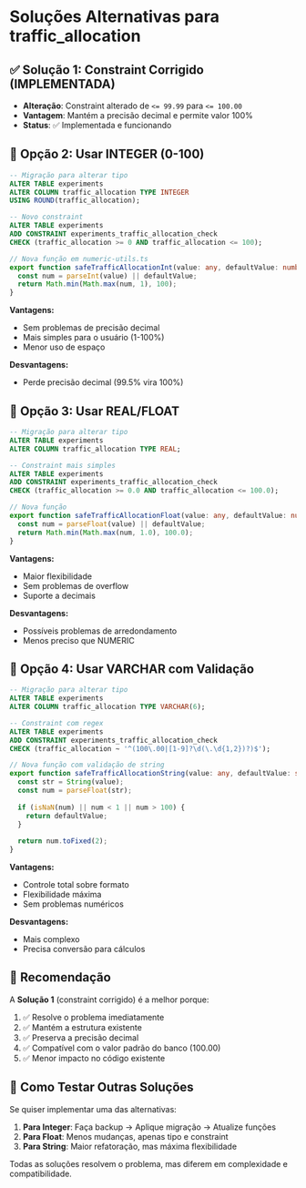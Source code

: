 # Soluções Alternativas para traffic_allocation

## ✅ Solução 1: Constraint Corrigido (IMPLEMENTADA)
- **Alteração**: Constraint alterado de `<= 99.99` para `<= 100.00`
- **Vantagem**: Mantém a precisão decimal e permite valor 100%
- **Status**: ✅ Implementada e funcionando

## 🔄 Opção 2: Usar INTEGER (0-100)
```sql
-- Migração para alterar tipo
ALTER TABLE experiments 
ALTER COLUMN traffic_allocation TYPE INTEGER 
USING ROUND(traffic_allocation);

-- Novo constraint
ALTER TABLE experiments 
ADD CONSTRAINT experiments_traffic_allocation_check 
CHECK (traffic_allocation >= 0 AND traffic_allocation <= 100);
```

```typescript
// Nova função em numeric-utils.ts
export function safeTrafficAllocationInt(value: any, defaultValue: number = 100): number {
  const num = parseInt(value) || defaultValue;
  return Math.min(Math.max(num, 1), 100);
}
```

**Vantagens:**
- Sem problemas de precisão decimal
- Mais simples para o usuário (1-100%)
- Menor uso de espaço

**Desvantagens:**
- Perde precisão decimal (99.5% vira 100%)

## 🔄 Opção 3: Usar REAL/FLOAT
```sql
-- Migração para alterar tipo
ALTER TABLE experiments 
ALTER COLUMN traffic_allocation TYPE REAL;

-- Constraint mais simples
ALTER TABLE experiments 
ADD CONSTRAINT experiments_traffic_allocation_check 
CHECK (traffic_allocation >= 0.0 AND traffic_allocation <= 100.0);
```

```typescript
// Nova função
export function safeTrafficAllocationFloat(value: any, defaultValue: number = 100.0): number {
  const num = parseFloat(value) || defaultValue;
  return Math.min(Math.max(num, 1.0), 100.0);
}
```

**Vantagens:**
- Maior flexibilidade
- Sem problemas de overflow
- Suporte a decimais

**Desvantagens:**
- Possíveis problemas de arredondamento
- Menos preciso que NUMERIC

## 🔄 Opção 4: Usar VARCHAR com Validação
```sql
-- Migração para alterar tipo
ALTER TABLE experiments 
ALTER COLUMN traffic_allocation TYPE VARCHAR(6);

-- Constraint com regex
ALTER TABLE experiments 
ADD CONSTRAINT experiments_traffic_allocation_check 
CHECK (traffic_allocation ~ '^(100\.00|[1-9]?\d(\.\d{1,2})?)$');
```

```typescript
// Nova função com validação de string
export function safeTrafficAllocationString(value: any, defaultValue: string = "100.00"): string {
  const str = String(value);
  const num = parseFloat(str);
  
  if (isNaN(num) || num < 1 || num > 100) {
    return defaultValue;
  }
  
  return num.toFixed(2);
}
```

**Vantagens:**
- Controle total sobre formato
- Flexibilidade máxima
- Sem problemas numéricos

**Desvantagens:**
- Mais complexo
- Precisa conversão para cálculos

## 🎯 Recomendação

A **Solução 1** (constraint corrigido) é a melhor porque:
1. ✅ Resolve o problema imediatamente
2. ✅ Mantém a estrutura existente
3. ✅ Preserva a precisão decimal
4. ✅ Compatível com o valor padrão do banco (100.00)
5. ✅ Menor impacto no código existente

## 🧪 Como Testar Outras Soluções

Se quiser implementar uma das alternativas:

1. **Para Integer**: Faça backup → Aplique migração → Atualize funções
2. **Para Float**: Menos mudanças, apenas tipo e constraint
3. **Para String**: Maior refatoração, mas máxima flexibilidade

Todas as soluções resolvem o problema, mas diferem em complexidade e compatibilidade.
